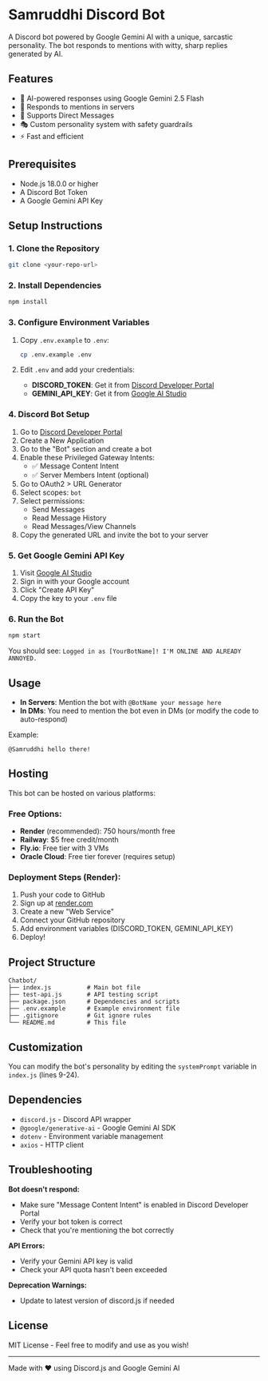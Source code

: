 # Samruddhi Discord Bot

A Discord bot powered by Google Gemini AI with a unique, sarcastic personality. The bot responds to mentions with witty, sharp replies generated by AI.

## Features

- 🤖 AI-powered responses using Google Gemini 2.5 Flash
- 💬 Responds to mentions in servers
- 📨 Supports Direct Messages
- 🎭 Custom personality system with safety guardrails
- ⚡ Fast and efficient

## Prerequisites

- Node.js 18.0.0 or higher
- A Discord Bot Token
- A Google Gemini API Key

## Setup Instructions

### 1. Clone the Repository

```bash
git clone <your-repo-url>
```

### 2. Install Dependencies

```bash
npm install
```

### 3. Configure Environment Variables

1. Copy `.env.example` to `.env`:
   ```bash
   cp .env.example .env
   ```

2. Edit `.env` and add your credentials:
   - **DISCORD_TOKEN**: Get it from [Discord Developer Portal](https://discord.com/developers/applications)
   - **GEMINI_API_KEY**: Get it from [Google AI Studio](https://makersuite.google.com/app/apikey)

### 4. Discord Bot Setup

1. Go to [Discord Developer Portal](https://discord.com/developers/applications)
2. Create a New Application
3. Go to the "Bot" section and create a bot
4. Enable these Privileged Gateway Intents:
   - ✅ Message Content Intent
   - ✅ Server Members Intent (optional)
5. Go to OAuth2 > URL Generator
6. Select scopes: `bot`
7. Select permissions: 
   - Send Messages
   - Read Message History
   - Read Messages/View Channels
8. Copy the generated URL and invite the bot to your server

### 5. Get Google Gemini API Key

1. Visit [Google AI Studio](https://makersuite.google.com/app/apikey)
2. Sign in with your Google account
3. Click "Create API Key"
4. Copy the key to your `.env` file

### 6. Run the Bot

```bash
npm start
```

You should see: `Logged in as [YourBotName]! I'M ONLINE AND ALREADY ANNOYED.`

## Usage

- **In Servers**: Mention the bot with `@BotName your message here`
- **In DMs**: You need to mention the bot even in DMs (or modify the code to auto-respond)

Example:
```
@Samruddhi hello there!
```

## Hosting

This bot can be hosted on various platforms:

### Free Options:
- **Render** (recommended): 750 hours/month free
- **Railway**: $5 free credit/month
- **Fly.io**: Free tier with 3 VMs
- **Oracle Cloud**: Free tier forever (requires setup)

### Deployment Steps (Render):
1. Push your code to GitHub
2. Sign up at [render.com](https://render.com)
3. Create a new "Web Service"
4. Connect your GitHub repository
5. Add environment variables (DISCORD_TOKEN, GEMINI_API_KEY)
6. Deploy!

## Project Structure

```
Chatbot/
├── index.js          # Main bot file
├── test-api.js       # API testing script
├── package.json      # Dependencies and scripts
├── .env.example      # Example environment file
├── .gitignore        # Git ignore rules
└── README.md         # This file
```

## Customization

You can modify the bot's personality by editing the `systemPrompt` variable in `index.js` (lines 9-24).

## Dependencies

- `discord.js` - Discord API wrapper
- `@google/generative-ai` - Google Gemini AI SDK
- `dotenv` - Environment variable management
- `axios` - HTTP client

## Troubleshooting

**Bot doesn't respond:**
- Make sure "Message Content Intent" is enabled in Discord Developer Portal
- Verify your bot token is correct
- Check that you're mentioning the bot correctly

**API Errors:**
- Verify your Gemini API key is valid
- Check your API quota hasn't been exceeded

**Deprecation Warnings:**
- Update to latest version of discord.js if needed

## License

MIT License - Feel free to modify and use as you wish!


---

Made with ❤️ using Discord.js and Google Gemini AI

